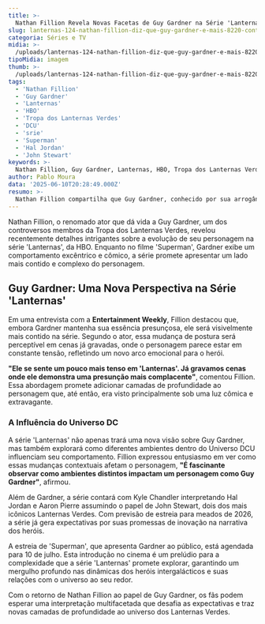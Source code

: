 ```yaml
---
title: >-
  Nathan Fillion Revela Novas Facetas de Guy Gardner na Série 'Lanternas'
slug: lanternas-124-nathan-fillion-diz-que-guy-gardner-e-mais-8220-contido-8221-na-serie
categoria: Séries e TV
midia: >-
  /uploads/lanternas-124-nathan-fillion-diz-que-guy-gardner-e-mais-8220-contido-8221-na-serie-thumb.webp
tipoMidia: imagem
thumb: >-
  /uploads/lanternas-124-nathan-fillion-diz-que-guy-gardner-e-mais-8220-contido-8221-na-serie-thumb.webp
tags:
  - 'Nathan Fillion'
  - 'Guy Gardner'
  - 'Lanternas'
  - 'HBO'
  - 'Tropa dos Lanternas Verdes'
  - 'DCU'
  - 'srie'
  - 'Superman'
  - 'Hal Jordan'
  - 'John Stewart'
keywords: >-
  Nathan Fillion, Guy Gardner, Lanternas, HBO, Tropa dos Lanternas Verdes, DCU, série, Superman, Hal Jordan, John Stewart
author: Pablo Moura
data: '2025-06-10T20:28:49.000Z'
resumo: >-
  Nathan Fillion compartilha que Guy Gardner, conhecido por sua arrogância, mostrará um lado mais contido na nova série 'Lanternas' da HBO. A série promete explorar diferentes nuances do personagem em meio ao universo DC.
---
```


Nathan Fillion, o renomado ator que dá vida a Guy Gardner, um dos controversos membros da Tropa dos Lanternas Verdes, revelou recentemente detalhes intrigantes sobre a evolução de seu personagem na série 'Lanternas', da HBO. Enquanto no filme 'Superman', Gardner exibe um comportamento excêntrico e cômico, a série promete apresentar um lado mais contido e complexo do personagem.

## Guy Gardner: Uma Nova Perspectiva na Série 'Lanternas'

Em uma entrevista com a **Entertainment Weekly**, Fillion destacou que, embora Gardner mantenha sua essência presunçosa, ele será visivelmente mais contido na série. Segundo o ator, essa mudança de postura será perceptível em cenas já gravadas, onde o personagem parece estar em constante tensão, refletindo um novo arco emocional para o herói.

**"Ele se sente um pouco mais tenso em 'Lanternas'. Já gravamos cenas onde ele demonstra uma presunção mais complacente"**, comentou Fillion. Essa abordagem promete adicionar camadas de profundidade ao personagem que, até então, era visto principalmente sob uma luz cômica e extravagante.

### A Influência do Universo DC

A série 'Lanternas' não apenas trará uma nova visão sobre Guy Gardner, mas também explorará como diferentes ambientes dentro do Universo DCU influenciam seu comportamento. Fillion expressou entusiasmo em ver como essas mudanças contextuais afetam o personagem, **"É fascinante observar como ambientes distintos impactam um personagem como Guy Gardner"**, afirmou.

Além de Gardner, a série contará com Kyle Chandler interpretando Hal Jordan e Aaron Pierre assumindo o papel de John Stewart, dois dos mais icônicos Lanternas Verdes. Com previsão de estreia para meados de 2026, a série já gera expectativas por suas promessas de inovação na narrativa dos heróis.

A estreia de 'Superman', que apresenta Gardner ao público, está agendada para 10 de julho. Esta introdução no cinema é um prelúdio para a complexidade que a série 'Lanternas' promete explorar, garantindo um mergulho profundo nas dinâmicas dos heróis intergalácticos e suas relações com o universo ao seu redor.

Com o retorno de Nathan Fillion ao papel de Guy Gardner, os fãs podem esperar uma interpretação multifacetada que desafia as expectativas e traz novas camadas de profundidade ao universo dos Lanternas Verdes.
